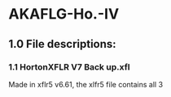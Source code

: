 # AKAFLG-Ho.-IV
 
## 1.0 File descriptions:

### 1.1 HortonXFLR V7 Back up.xfl
Made in xflr5 v6.61, the xlfr5 file contains all 3 
